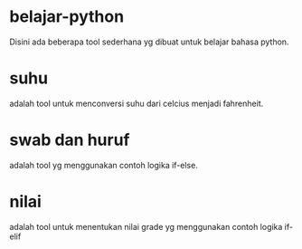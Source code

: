 # belajar-python
Disini ada beberapa tool sederhana yg dibuat untuk belajar bahasa python.

# suhu
adalah tool untuk menconversi suhu dari celcius menjadi fahrenheit.

# swab dan huruf
adalah tool yg menggunakan contoh logika if-else.

# nilai
adalah tool untuk menentukan nilai grade yg menggunakan contoh logika if-elif
